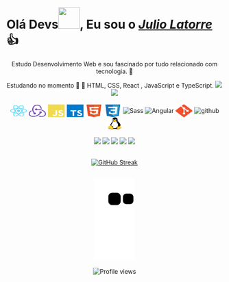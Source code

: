 <h1 align="left">Olá Devs<img src="https://raw.githubusercontent.com/kaueMarques/kaueMarques/master/hi.gif" height="50" width="50px">, Eu sou  o <a href="https://github.com/Juliolatorre/"><i>Julio Latorre</i></a> 👍</h1>

<div>
    <p align="center">Estudo Desenvolvimento Web e sou fascinado por tudo relacionado com tecnologia. 🚀    
<div align="center">
 Estudando no momento 📖 💪
 HTML, CSS, React , JavaScript e TypeScript.
    
  <a href="https://github.com/Juliolatorre">
    <img height="150em" src="https://github-readme-stats.vercel.app/api?username=Juliolatorre&count_private=true&include_all_commits=true&show_icons=true&theme=dracula&hide_border=false&show_owner=true"/>
    <img height="150em" src="https://github-readme-stats.vercel.app/api/top-langs/?username=Juliolatorre&theme=dracula&hide_border=false&&layout=compact"/>
  </a>
</div>

<br>

<div align="center" valign="top">
  <img align="center" alt="React" height="30" width="40" src="https://raw.githubusercontent.com/devicons/devicon/master/icons/react/react-original.svg">
  <img align="center" alt="Redux" height="30" width="40" src="https://raw.githubusercontent.com/devicons/devicon/master/icons/redux/redux-original.svg">
  <img align="center" alt="Js" height="30" width="40" src="https://raw.githubusercontent.com/devicons/devicon/master/icons/javascript/javascript-plain.svg">
  <img align="center" alt="Ts" height="30" width="40" src="https://raw.githubusercontent.com/devicons/devicon/master/icons/typescript/typescript-plain.svg">
  <img align="center" alt="HTML" height="30" width="40" src="https://raw.githubusercontent.com/devicons/devicon/master/icons/html5/html5-original.svg">
  <img align="center" alt="CSS" height="30" width="40" src="https://raw.githubusercontent.com/devicons/devicon/master/icons/css3/css3-original.svg">
  <img align="center" alt="Sass" height="30" width="40" src="https://cdn.jsdelivr.net/gh/devicons/devicon/icons/sass/sass-original.svg">
  <img align="center" alt="Angular" height="30" width="40" src="https://cdn.jsdelivr.net/gh/devicons/devicon/icons/angularjs/angularjs-original.svg">
  <img align="center" alt="git" height="30" width="40" src="https://raw.githubusercontent.com/devicons/devicon/master/icons/git/git-original.svg">
  <img align="center" alt="github" height="35" width="35" src="https://upload.wikimedia.org/wikipedia/commons/9/91/Octicons-mark-github.svg">
<!--   <img align="center" alt="github" height="30" width="40" src="https://raw.githubusercontent.com/devicons/devicon/master/icons/github/github-original.svg"> -->
  <img align="center" alt="linux" height="30" width="40" src="https://raw.githubusercontent.com/devicons/devicon/master/icons/linux/linux-original.svg">
</div><br>

<div align="center">
  <a href="https://ubuntu.com/download" target="_blank"><img src="https://img.shields.io/badge/Ubuntu-E95420?style=for-the-badge&logo=ubuntu&logoColor=white"target="_blank"></a>
  <a href="https://www.microsoft.com/pt-br" target="_blank"><img src="https://img.shields.io/badge/Windows-0078D6?style=for-the-badge&logo=windows&logoColor=white" target="_blank"></a>
  <a href="https://www.linkedin.com/in/j%C3%BAlio-cesar-de-latorre-33b49b1b5/" target="_blank"><img src="https://img.shields.io/badge/-LinkedIn-%230077B5?style=for-the-badge&logo=linkedin&logoColor=white" target="_blank"></a> 
  <a href="mailto:julio.c.latorre@gmail.com"><img src="https://img.shields.io/badge/-Gmail-%23333?style=for-the-badge&logo=gmail&logoColor=white" target="_blank"></a>
   <a href="https://github.com/Juliolatorre"><img src="https://img.shields.io/badge/GitHub-100000?style=for-the-badge&logo=github&logoColor=white" target="_blank"></a>   
</div>

<br>

<div align="center">  

[![GitHub Streak](http://github-readme-streak-stats.herokuapp.com?user=Juliolatorre&theme=tokyonight&date_format=j%2Fn%5B%2FY%5D&locale=pt-br&fire=DD37BE)](https://git.io/streak-stats)

</div>

##

 <div align="center">  
 
![Snake animation](https://github.com/Juliolatorre/Juliolatorre/blob/output/github-contribution-grid-snake.svg)  
</div>
     
<p align="center"> <img src="https://komarev.com/ghpvc/?username=juliolatorre&color=red" alt="Profile views" /> </p>     
     
##
